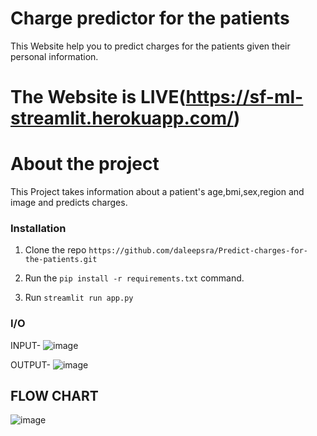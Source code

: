 # Charge predictor for the patients 
This Website help you to predict charges for the patients given their personal information.

# The Website is LIVE(https://sf-ml-streamlit.herokuapp.com/)


# About the project

This Project takes information about a patient's age,bmi,sex,region and image and predicts charges.

### Installation 

1. Clone the repo ```https://github.com/daleepsra/Predict-charges-for-the-patients.git```

2. Run the ```pip install -r requirements.txt``` command.

3. Run ```streamlit run app.py```


### I/O
INPUT-
![image](https://user-images.githubusercontent.com/85610854/142770441-321268db-bd84-463c-aded-6a273465d2dd.png)

OUTPUT-
![image](https://user-images.githubusercontent.com/85610854/142770465-4559fd6e-32f0-49d8-9f35-adecfb9f3f0b.png)


<h2> FLOW CHART </h2>

![image](https://user-images.githubusercontent.com/85610854/142771678-bf1c2408-a848-41d9-964f-1388ba0aae24.png)

